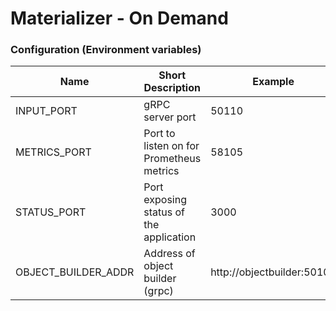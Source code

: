 # Materializer - On Demand

### Configuration (Environment variables)

| Name                 | Short Description                                 | Example                      | Mandatory | Default |
|----------------------|---------------------------------------------------|------------------------------|-----------|---------|
| INPUT_PORT           | gRPC server port                                  | 50110                        | yes       | no      |
| METRICS_PORT         | Port to listen on for Prometheus metrics          | 58105                        | no        | 58105   |
| STATUS_PORT          | Port exposing status of the application           | 3000                         | no        | 3000    |
| OBJECT_BUILDER_ADDR  | Address of object builder (grpc)				   | http://objectbuilder:50101   | yes       | no      |
